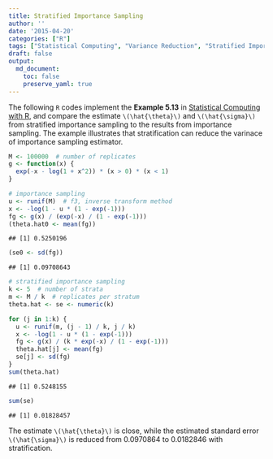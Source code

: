 ```yaml
---
title: Stratified Importance Sampling
author: ''
date: '2015-04-20'
categories: ["R"]
tags: ["Statistical Computing", "Variance Reduction", "Stratified Importance Sampling"]
draft: false
output:
  md_document:
    toc: false
    preserve_yaml: true
---
```


The following `R` codes implement the **Example 5.13** in [Statistical Computing with R](http://www.amazon.com/Statistical-Computing-Chapman-Hall-Series/dp/1584885459), and compare the estimate `\(\hat{\theta}\)` and `\(\hat{\sigma}\)` from stratified importance sampling to the results from importance sampling. The example illustrates that stratification can reduce the varinace of importance sampling estimator.


```r
M <- 100000  # number of replicates
g <- function(x) {
  exp(-x - log(1 + x^2)) * (x > 0) * (x < 1)
}

# importance sampling
u <- runif(M)  # f3, inverse transform method
x <- -log(1 - u * (1 - exp(-1)))
fg <- g(x) / (exp(-x) / (1 - exp(-1)))
(theta.hat0 <- mean(fg))
```

```
## [1] 0.5250196
```


```r
(se0 <- sd(fg))
```

```
## [1] 0.09708643
```


```r
# stratified importance sampling
k <- 5  # number of strata
m <- M / k  # replicates per stratum
theta.hat <- se <- numeric(k)

for (j in 1:k) {
  u <- runif(m, (j - 1) / k, j / k)
  x <- -log(1 - u * (1 - exp(-1)))
  fg <- g(x) / (k * exp(-x) / (1 - exp(-1)))
  theta.hat[j] <- mean(fg)
  se[j] <- sd(fg)
}
sum(theta.hat)
```

```
## [1] 0.5248155
```


```r
sum(se)
```

```
## [1] 0.01828457
```

The estimate `\(\hat{\theta}\)` is close, while the estimated standard error `\(\hat{\sigma}\)` is reduced from 0.0970864 to 0.0182846 with stratification.
